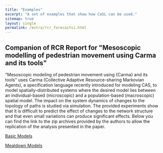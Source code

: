```yaml
---
title: "Examples"
excerpt: "A set of examples that show how CaSL can be used."
sitemap: true
layout: single
permalink: /extra/rcr_forecastsi.html
---
```


## Companion of RCR Report for "Mesoscopic modelling of pedestrian movement using Carma and its tools"

"Mesoscopic modeling of pedestrian movement using {Carma} and its tools" uses Carma (Collective Adaptive Resource-sharing Markovian Agents), a specification language recently introduced for modeling CAS, to model spatially-distributed systems where the desired model lies between an individual-based (microscopic) and a population-based (macroscopic) spatial model. 
The impact on the system dynamics of changes to the topology of paths is studied via simulation. 
The provided experiments show that it is difficult to predict the effect of changes to the network structure and that even small variations can produce significant effects.
Below you can find the link to the zip archives provided by the authors to allow the replication of the analysis presented in the paper.

[Basic Models](https://drive.google.com/file/d/1p4hAG7-VP7Ycpy6emHDE44yK0PiCI0aJ/view?usp=sharing)

[Mealdown Models](https://drive.google.com/file/d/1p4hAG7-VP7Ycpy6emHDE44yK0PiCI0aJ/view?usp=sharing)

